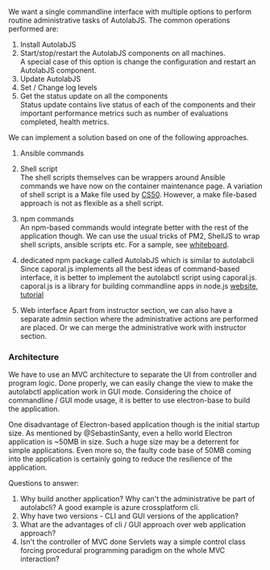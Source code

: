 We want a single commandline interface with multiple options to perform routine administrative tasks of AutolabJS. The common operations performed are:

1. Install AutolabJS
1. Start/stop/restart the AutolabJS components on all machines.    
    A special case of this option is change the configuration and restart an AutolabJS component.
1. Update AutolabJS
1. Set / Change log levels
1. Get the status update on all the components    
    Status update contains live status of each of the components and their important performance metrics such as number of evaluations completed, health metrics.


We can implement a solution based on one of the following approaches.

1. Ansible commands
2. Shell script    
    The shell scripts themselves can be wrappers around Ansible commands we have now on the container maintenance page. A variation of shell script is a Make file used by [CS50](https://github.com/cs50/server/blob/master/Makefile). However, a make file-based approach is not as flexible as a shell script.

3. npm commands    
    An npm-based commands would integrate better with the rest of the application though. We can use the usual tricks of PM2, ShellJS to wrap shell scripts, ansible scripts etc. For a sample, see [whiteboard](https://github.com/prampey/Whiteboard).

4. dedicated npm package called AutolabJS which is similar to autolabcli    
    Since caporal.js implements all the best ideas of command-based interface, it is better to implement the autolabctl script using caporal.js. caporal.js is a library for building commandline apps in node.js [website](https://github.com/mattallty/Caporal.js), [tutorial](https://www.sitepoint.com/scaffolding-tool-caporal-js/)      

5. Web interface
    Apart from instructor section, we can also have a separate admin section where the administrative actions are performed are placed. Or we can merge the administrative work with instructor section.

### Architecture ###
We have to use an MVC architecture to separate the UI from controller and program logic. Done properly, we can easily change the view to make the autolabctl application work in GUI mode. Considering the choice of commandline / GUI mode usage, it is better to use electron-base to build the application.

One disadvantage of Electron-based application though is the initial startup size. As mentioned by @SebastinSanty, even a hello world Electron application is ~50MB in size. Such a huge size may be a deterrent for simple applications. Even more so, the faulty code base of 50MB coming into the application is certainly going to reduce the resilience of the application.

Questions to answer:

1. Why build another application? Why can't the administrative be part of autolabcli? A good example is azure crossplatform cli.
1. Why have two versions - CLI and GUI versions of the application?
1. What are the advantages of cli / GUI approach over web application approach?
1. Isn't the controller of MVC done Servlets way a simple control class forcing procedural programming paradigm on the whole MVC interaction?
